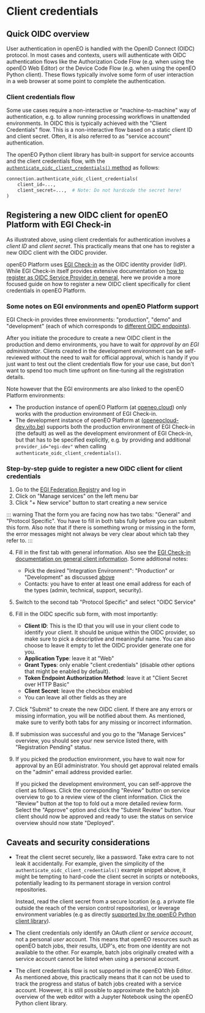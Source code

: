 # Client credentials

## Quick OIDC overview

User authentication in openEO is handled with the OpenID Connect (OIDC) protocol.
In most cases and contexts, users will authenticate with OIDC authentication flows
like the Authorization Code Flow (e.g. when using the openEO Web Editor)
or the Device Code Flow (e.g. when using the openEO Python client).
These flows typically involve some form of user interaction in a web browser at some point
to complete the authentication.

### Client credentials flow

Some use cases require a non-interactive or "machine-to-machine" way of authentication,
e.g. to allow running processing workflows in unattended environments.
In OIDC this is typically achieved with the "Client Credentials" flow.
This is a non-interactive flow based on a static client ID and client secret.
Often, it is also referred to as "service account" authentication.


The openEO Python client library has built-in support for service accounts and the client credentials flow,
with the [`authenticate_oidc_client_credentials()` method](https://open-eo.github.io/openeo-python-client/auth.html#oidc-authentication-client-credentials-flow)
as follows:

```python
connection.authenticate_oidc_client_credentials(
    client_id=...,
    client_secret=...,  # Note: Do not hardcode the secret here!
)
```


## Registering a new OIDC client for openEO Platform with EGI Check-in

As illustrated above, using client credentials for authentication involves a *client ID* and *client secret*.
This practically means that one has to register a new OIDC client with the OIDC provider.

openEO Platform uses [EGI Check-in](https://www.egi.eu/service/check-in/) as the OIDC identity provider (IdP).
While EGI Check-in itself provides extensive documentation on [how to register as OIDC Service Provider in general](https://docs.egi.eu/providers/check-in/sp/#openid-connect-service-provider),
here we provide a more focused guide on how to register a new OIDC client specifically for client credentials in openEO Platform.


<a id="egi-enviroments"></a>
### Some notes on EGI environments and openEO Platform support

EGI Check-in provides three environments: "production", "demo" and "development"
(each of which corresponds to [different OIDC endpoints](https://docs.egi.eu/providers/check-in/sp/#endpoints)).

After you initiate the procedure to create a new OIDC client in the production and demo environments,
you have to wait for *approval by an EGI administrator*.
Clients created in the development environment can be self-reviewed without the need to wait for official approval,
which is handy if you just want to test out the client credentials flow for your use case,
but don't want to spend too much time upfront on fine-tuning all the registration details.

Note however that the EGI environments are also linked to the openEO Platform environments:

- The production instance of openEO Platform
  (at [openeo.cloud](https://openeo.cloud/))
  only works with the production environment of EGI Check-in.
- The development instance of openEO Platform
  at ([openeocloud-dev.vito.be](https://openeocloud-dev.vito.be/))
  supports both the production environment of EGI Check-in (the default)
  as well as the development environment of EGI Check-in,
  but that has to be specified explicitly,
  e.g. by providing and additional `provider_id="egi-dev"` when calling `authenticate_oidc_client_credentials()`.



### Step-by-step guide to register a new OIDC client for client credentials

1. Go to the [EGI Federation Registry](https://aai.egi.eu/federation) and log in
2. Click on "Manage services" on the left menu bar
3. Click "+ New service" button to start creating a new service

::: warning
That the form you are facing now has two tabs: "General" and "Protocol Specific".
You have to fill in both tabs fully before you can submit this form.
Also note that if there is something wrong or missing in the form,
the error messages might not always be very clear about which tab they refer to.
:::

4. Fill in the first tab with general information.
   Also see the [EGI Check-in documentation on general client information](https://docs.egi.eu/providers/check-in/sp/#general-information).
   Some additional notes:

   - Pick the desired "Integration Environment": "Production" or "Development" as discussed [above](#egi-enviroments)
   - Contacts: you have to enter at least one email address for each of the types (admin, technical, support, security).

5. Switch to the second tab "Protocol Specific" and select "OIDC Service"
6. Fill in the OIDC specific sub form, with most importantly:

    - **Client ID**: This is the ID that you will use in your client code to identify your client.
      It should be unique within the OIDC provider, so make sure to pick a descriptive and meaningful name.
      You can also choose to leave it empty to let the OIDC provider generate one for you.
    - **Application Type**: leave it at "Web"
    - **Grant Types**: only enable "client credentials" (disable other options that might be enabled by default).
    - **Token Endpoint Authorization Method**: leave it at "Client Secret over HTTP Basic"
    - **Client Secret**: leave the checkbox enabled
    - You can leave all other fields as they are

7. Click "Submit" to create the new OIDC client.
   If there are any errors or missing information, you will be notified about them.
   As mentioned, make sure to verify both tabs for any missing or incorrect information.
8. If submission was successful and you go to the "Manage Services" overview,
   you should see your new service listed there, with "Registration Pending" status.
9. If you picked the production environment, you have to wait now for approval by an EGI administrator.
   You should get approval related emails on the "admin" email address provided earlier.

   If you picked the development environment, you can self-approve the client as follows.
   Click the corresponding "Review" button on service overview to go to a review view of the client information.
   Click the "Review" button at the top to fold out a more detailed review form.
   Select the "Approve" option and click the "Submit Review" button.
   Your client should now be approved and ready to use:
   the status on service overview should now state "Deployed".


## Caveats and security considerations


-   Treat the client secret securely, like a password.
    Take extra care to not leak it accidentally.
    For example, given the simplicity of the `authenticate_oidc_client_credentials()` example snippet above,
    it might be tempting to hard-code the client secret in scripts or notebooks,
    potentially leading to its permanent storage in version control repositories.

    Instead, read the client secret from a secure location
    (e.g. a private file outside the reach of the version control repositories),
    or leverage environment variables (e.g as directly [supported by the openEO Python client library](https://open-eo.github.io/openeo-python-client/auth.html#oidc-client-credentials-using-environment-variables)).

-   The client credentials only identify an OAuth *client* or *service account*,
    not a personal *user* account.
    This means that openEO resources such as openEO batch jobs, their results, UDP's, etc
    from one identity are not available to the other.
    For example, batch jobs originally created with a service account
    cannot be listed when using a personal account.

-   The client credentials flow is not supported in the openEO Web Editor.
    As mentioned above,
    this practically means that it can not be used to track the progress and
    status of batch jobs created with a service account.
    However, it is still possible to approximate the batch job overview of the web editor
    with a Jupyter Notebook using the openEO Python client library.